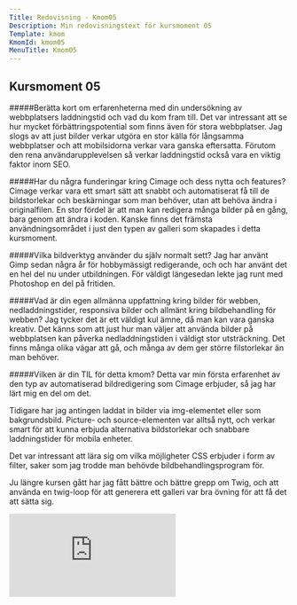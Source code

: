 ```yaml
---
Title: Redovisning - Kmom05
Description: Min redovisningstext för kursmoment 05
Template: kmom
KmomId: kmom05
MenuTitle: Kmom05
---
```


Kursmoment 05
-----------
#####Berätta kort om erfarenheterna med din undersökning av webbplatsers laddningstid och vad du kom fram till.
Det var intressant att se hur mycket förbättringspotential som finns även för
stora webbplatser. Jag slogs av att just bilder verkar utgöra en stor källa
för långsamma webbplatser och att mobilsidorna verkar vara ganska eftersatta.
Förutom den rena användarupplevelsen så verkar laddningstid också vara en
viktig faktor inom SEO.

#####Har du några funderingar kring Cimage och dess nytta och features?
Cimage verkar vara ett smart sätt att snabbt och automatiserat få till de
bildstorlekar och beskärningar som man behöver, utan att behöva ändra i
originalfilen. En stor fördel är att man kan redigera många bilder på en gång,
bara genom att ändra i koden. Kanske finns det främsta användningsområdet i
just den typen av galleri som skapades i detta kursmoment.

#####Vilka bildverktyg använder du själv normalt sett?
Jag har använt Gimp sedan några år för hobbymässigt redigerande, och och har
använt det en hel del nu under utbildningen. För väldigt längesedan lekte jag
runt med Photoshop en del på fritiden.

#####Vad är din egen allmänna uppfattning kring bilder för webben, nedladdningstider, responsiva bilder och allmänt kring bildbehandling för webben?
Jag tycker det är ett väldigt kul ämne, då man kan vara ganska kreativ. Det
känns som att just hur man väljer att använda bilder på webbplatsen kan påverka
nedladdningstiden i väldigt stor utsträckning. Det finns många olika vägar att
gå, och många av dem ger större filstorlekar än man behöver.

#####Vilken är din TIL för detta kmom?
Detta var min första erfarenhet av den typ av automatiserad bildredigering
som Cimage erbjuder, så jag har lärt mig en del om det.

Tidigare har jag antingen laddat in bilder via img-elementet eller som
bakgrundsbild. Picture- och source-elementen var alltså nytt, och verkar smart
för att kunna erbjuda alternativa bildstorlekar och snabbare laddningstider
för mobila enheter.

Det var intressant att lära sig om vilka möjligheter CSS erbjuder i form av
filter, saker som jag trodde man behövde bildbehandlingsprogram för.

Ju längre kursen gått har jag fått bättre och bättre grepp om Twig, och att
använda en twig-loop för att generera ett galleri var bra övning för att få
det att sätta sig.

<div class="embed-container">
    <iframe src="https://www.youtube.com/embed/npbxFoNasDk" frameborder="0" allowfullscreen></iframe>
</div>
